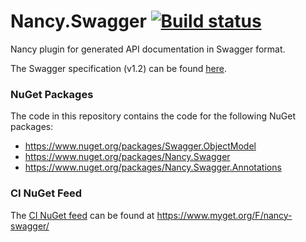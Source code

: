 # Nancy.Swagger [![Build status](https://ci.appveyor.com/api/projects/status/e2lguy45ws6uilb7)](https://ci.appveyor.com/project/khellang/nancy-swagger)

Nancy plugin for generated API documentation in Swagger format.

The Swagger specification (v1.2) can be found [here](https://github.com/wordnik/swagger-spec/blob/master/versions/1.2.md).

### NuGet Packages

The code in this repository contains the code for the following NuGet packages:
 - https://www.nuget.org/packages/Swagger.ObjectModel
 - https://www.nuget.org/packages/Nancy.Swagger
 - https://www.nuget.org/packages/Nancy.Swagger.Annotations

### CI NuGet Feed

The [CI NuGet feed](https://www.myget.org/gallery/nancy-swagger) can be found at https://www.myget.org/F/nancy-swagger/
